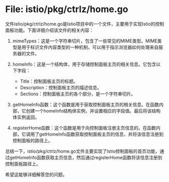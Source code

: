 # File: istio/pkg/ctrlz/home.go

文件istio/pkg/ctrlz/home.go是Istio项目中的一个文件，主要用于实现Istio的控制面板功能。下面详细介绍该文件的相关内容：

1. mimeTypes：这是一个字符串切片，包含了一些常见的MIME类型。MIME类型是用于标识文件内容类型的一种机制，可以用于指示浏览器如何处理来自服务器的文件。

2. homeInfo：这是一个结构体，用于存储控制面板主页的相关信息。它包含以下字段：
   - Title：控制面板主页的标题。
   - Description：控制面板主页的描述信息。
   - Sections：控制面板主页的各个部分，是一个字符串切片。

3. getHomeInfo函数：这个函数是用于获取控制面板主页的相关信息。在函数内部，它创建一个homeInfo结构体实例，并设置相应的字段值。最后将该结构体实例返回。

4. registerHome函数：这个函数是用于向控制面板注册主页信息的。在函数内部，它调用了getHomeInfo函数获取控制面板主页的信息，并将该信息注册到控制面板的路径上。

总结一下，istio/pkg/ctrlz/home.go文件主要实现了Istio控制面板的首页功能，通过getHomeInfo函数获取主页信息，然后通过registerHome函数将该信息注册到控制面板路径上。

希望这能够详细解答您的问题。

